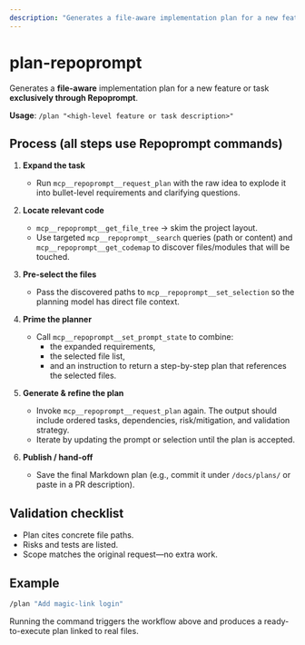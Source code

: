 ```yaml
---
description: "Generates a file-aware implementation plan for a new feature or task exclusively through Repoprompt."
---
```


# plan-repoprompt

Generates a **file-aware** implementation plan for a new feature or task **exclusively through Repoprompt**.

**Usage**: `/plan "<high-level feature or task description>"`

## Process (all steps use Repoprompt commands)

1. **Expand the task**
   - Run `mcp__repoprompt__request_plan` with the raw idea to explode it into bullet-level requirements and clarifying questions.

2. **Locate relevant code**
   - `mcp__repoprompt__get_file_tree` → skim the project layout.
   - Use targeted `mcp__repoprompt__search` queries (path or content) and `mcp__repoprompt__get_codemap` to discover files/modules that will be touched.

3. **Pre-select the files**
   - Pass the discovered paths to `mcp__repoprompt__set_selection` so the planning model has direct file context.

4. **Prime the planner**
   - Call `mcp__repoprompt__set_prompt_state` to combine:
     * the expanded requirements,
     * the selected file list,
     * and an instruction to return a step-by-step plan that references the selected files.

5. **Generate & refine the plan**
   - Invoke `mcp__repoprompt__request_plan` again. The output should include ordered tasks, dependencies, risk/mitigation, and validation strategy.
   - Iterate by updating the prompt or selection until the plan is accepted.

6. **Publish / hand-off**
   - Save the final Markdown plan (e.g., commit it under `/docs/plans/` or paste in a PR description).

## Validation checklist

- Plan cites concrete file paths.
- Risks and tests are listed.
- Scope matches the original request—no extra work.

## Example

```bash
/plan "Add magic-link login"
```

Running the command triggers the workflow above and produces a ready-to-execute plan linked to real files.
